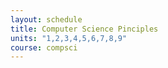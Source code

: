 ```yaml
---
layout: schedule
title: Computer Science Pinciples
units: "1,2,3,4,5,6,7,8,9"
course: compsci
---
```

